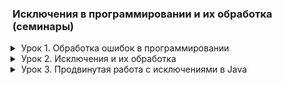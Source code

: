 ### Исключения в программировании и их обработка (семинары)

<details class="desc" data-name="lesson1"><summary>Урок 1. Обработка ошибок в программировании</summary>

[Домашнее задание](src/main/java/lesson1/homework/)

1. Реализуйте 3 метода, чтобы в каждом из них получить разные исключения.
2. Посмотрите на код, и подумайте сколько разных типов исключений вы тут сможете получить?
3. Реализуйте метод, принимающий в качестве аргументов два целочисленных массива, и возвращающий
   новый массив, каждый элемент которого равен разности элементов двух входящих массивов в той же ячейке.
   Если длины массивов не равны, необходимо как-то оповестить пользователя.
4. _* Реализуйте метод, принимающий в качестве аргументов два целочисленных массива, и возвращающий
   новый массив, каждый элемент которого равен частному элементов двух входящих массивов в той же ячейке.
   Если длины массивов не равны, необходимо как-то оповестить пользователя. Важно: При выполнении метода
   единственное исключение, которое пользователь может увидеть - RuntimeException, т.е. ваше._

</details>

<details class="desc" data-name="lesson2"><summary>Урок 2. Исключения и их обработка</summary>

[Домашнее задание](src/main/java/lesson2/homework/)

1. Реализуйте метод, который запрашивает у пользователя ввод дробного числа (типа float), и возвращает
   введенное значение. Ввод текста вместо числа не должно приводить к падению приложения, вместо этого,
   необходимо повторно запросить у пользователя ввод данных.
2. Если необходимо, исправьте данный код ([задание 2](https://docs.google.com/document/d/17EaA1lDxzD5YigQ5OAal60fOFKVoCbEJqooB9XfhT7w/edit))<br><br>
    ```java
        try {
            int d = 0;
            double catchedRes1 = intArray[8] / d;
            System.out.println("catchedRes1 = " + catchedRes1);
        } catch (ArithmeticException e) {
            System.out.println("Catching exception: " + e);
        }
    ```
   1. Дан следующий код, исправьте его там, где требуется ([задание 3](https://docs.google.com/document/d/17EaA1lDxzD5YigQ5OAal60fOFKVoCbEJqooB9XfhT7w/edit))<br><br>
    ```java
    public static void main(String[] args) throws Exception {
        try {
            int a = 90;
            int b = 3;
            System.out.println(a / b);
            printSum(23, 234);
            int[] abc = { 1, 2 };
            abc[3] = 9;
        } catch (Throwable ex) {
            System.out.println("Что-то пошло не так...");
        } catch (NullPointerException ex) {
            System.out.println("Указатель не может указывать на null!");
        } catch (IndexOutOfBoundsException ex) {
            System.out.println("Массив выходит за пределы своего размера!");
        }
    }
    public static void printSum(Integer a, Integer b) throws FileNotFoundException {
        System.out.println(a + b);
    }
    ```
   2. Разработайте программу, которая выбросит Exception, когда пользователь вводит пустую строку.
      Пользователю должно показаться сообщение, что пустые строки вводить нельзя.

</details>

<details class="desc" data-name="lesson3"><summary>Урок 3. Продвинутая работа с исключениями в Java</summary>

[Домашнее задание](src/main/java/lesson3/homework/)

Напишите приложение, которое будет запрашивать у пользователя следующие данные в произвольном порядке,
разделенные пробелом:\
фамилия имя отчество дата_рождения номер_телефона пол
```java
class Пользователь {
    /*** Форматы данных ***/
    private string фамилия, имя, отчество; // строки
    private string дата_рождения; // строка формата dd.mm.yyyy
    private int номер_телефона; // целое беззнаковое число без форматирования
    private char пол; // символ латиницей f или m
}
```
- Приложение должно проверить введенные данные по количеству. Если количество не совпадает с требуемым,
  вернуть код ошибки, обработать его и показать пользователю сообщение, что он ввел меньше/больше данных,
  чем требуется.
- Приложение должно попытаться распарсить полученные значения и выделить из них требуемые параметры. Если
  форматы данных не совпадают, нужно бросить исключение, соответствующее типу проблемы. Можно использовать
  встроенные типы java и создать свои. Исключение должно быть корректно обработано, пользователю выведено
  сообщение с информацией, что именно неверно.
- Если всё введено и обработано верно, должен создаться файл с названием, равным фамилии, в него в одну
  строку должны записаться полученные данные, вида: `<фамилия><имя><отчество><дата_рождения><номер_телефона><пол>`
  Однофамильцы должны записаться в один и тот же файл, в отдельные строки.
  - _Не забудьте закрыть соединение с файлом._
  - _При возникновении проблемы с чтением-записью в файл, исключение должно быть корректно обработано, пользователь должен увидеть стектрейс ошибки._
```text
Данная промежуточная аттестация оценивается по системе "зачет" / "не зачет"

"Зачет" ставится, если слушатель успешно выполнил
"Незачет"" ставится, если слушатель успешно выполнил

Критерии оценивания:
Слушатель напишите приложение, которое будет запрашивать у пользователя следующие данные в произвольном порядке, разделенные пробело
```

</details>

<details class="desc" style="display: none"><summary>Стили для IDE</summary>

<style>
.desc {
    margin: 0 0 0 1em;
    padding: 0 0 1em;
}
.desc summary {
    margin: 0 0 -1em;
    list-style-position: outside;
    cursor: pointer;
    
}
.desc pre {
    border: 1px solid #37b;
    margin: -1em 0 1.5em;
    padding: 0.3em 0.6em;
}
</style>

</details>